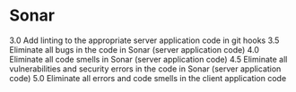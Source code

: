 # Sonar

3.0 Add linting to the appropriate server application code in git hooks
3.5 Eliminate all bugs in the code in Sonar (server application code)
4.0 Eliminate all code smells in Sonar (server application code)
4.5 Eliminate all vulnerabilities and security errors in the code in Sonar (server application code)
5.0 Eliminate all errors and code smells in the client application code